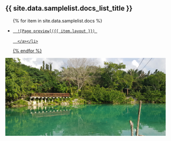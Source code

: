 <h2>{{ site.data.samplelist.docs_list_title }}</h2>
<ul>
   {% for item in site.data.samplelist.docs %}
      <li><a href="{{ item.url }}">
	  
	  ![Page preview]({{ item.layout }}) 

	  </a></li>

   {% endfor %}
</ul>


![Page preview](/photos/mexico.jpg)